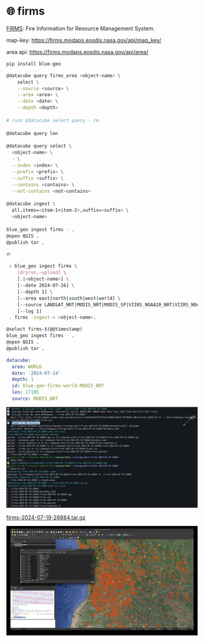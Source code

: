 # 🌐 firms

[FIRMS](https://firms.modaps.eosdis.nasa.gov): Fire Information for Resource Management System.

map-key: https://firms.modaps.eosdis.nasa.gov/api/map_key/

area api: https://firms.modaps.eosdis.nasa.gov/api/area/

```bash
pip install blue-geo
```

```bash
@datacube query firms_area <object-name> \
	select \
	--source <source> \
	--area <area> \
	--date <date> \
	--depth <depth>

# runs @datacube select query - rm

@datacube query len

@datacube query select \
  <object-name> \
  - \
  --index <index> \
  --prefix <prefix> \
  --suffix <suffix> \
  --contains <contains> \
  --not-contains <not-contains>

@datacube ingest \
  all,items=<item-1+item-2>,suffix=<suffix> \
  <object-name>

blue_geo ingest firms - .
@open QGIS .
@publish tar .
```



🔥

```bash
 > blue_geo ingest firms \
	[dryrun,~upload] \
	[.|<object-name>] \
	[--date 2024-07-16] \
	[--depth 1] \
	[--area east|north|south|west|world] \
	[--source LANDSAT_NRT|MODIS_NRT|MODIS_SP|VIIRS_NOAA20_NRT|VIIRS_NOAA21_NRT|VIIRS_SNPP_NRT|VIIRS_SNPP_SP] \
	[--log 1]
 . firms -ingest-> <object-name>.
```

```bash
@select firms-$(@@timestamp)
blue_geo ingest firms - .
@open QGIS .
@publish tar .
```

```yaml
datacube:
  area: WORLD
  date: '2024-07-14'
  depth: 1
  id: blue-geo-firms-world-MODIS_NRT
  len: 17105
  source: MODIS_NRT
```

![image](https://raw.githubusercontent.com/kamangir/assets/main/blue-geo/firms-ingest.png)

[firms-2024-07-19-26884.tar.gz](https://kamangir-public.s3.ca-central-1.amazonaws.com/firms-2024-07-19-26884.tar.gz)

![image](https://raw.githubusercontent.com/kamangir/assets/main/blue-geo/firms.jpg)